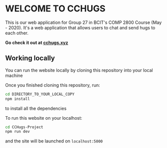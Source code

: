 # WELCOME TO CCHUGS

This is our web application for Group 27 in BCIT's COMP 2800 Course (May - 2020).
It's a web application that allows users to chat and send hugs to each other. 

**Go check it out at [cchugs.xyz](cchugs.xyz)**

## Working locally

You can run the website locally by cloning this repository into your local
machine

Once you finished cloning this repository, run:

```bash
cd DIRECTORY_TO_YOUR_LOCAL_COPY
npm install
```

to install all the dependencies

To run this website on your localhost:

```bash
cd CCHugs-Project
npm run dev
```

and the site will be launched on `localhost:5000`
